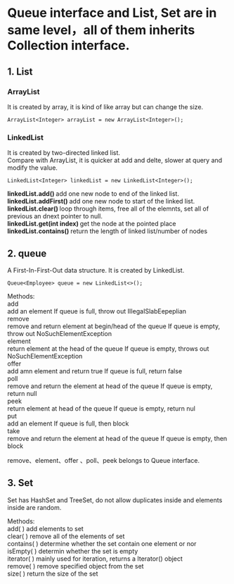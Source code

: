 # Queue interface and List, Set are in same level，all of them inherits Collection interface.   

## 1. List    

### ArrayList    
It is created by array, it is kind of like array but can change the size.    

    ArrayList<Integer> arrayList = new ArrayList<Integer>();


### LinkedList    
It is created by two-directed linked list.       
Compare with ArrayList, it is quicker at add and delte, slower at query and modify the value.     

    LinkedList<Integer> linkedList = new LinkedList<Integer>();

<b> linkedList.add() </b> add one new node to end of the linked list.    
<b> linkedList.addFirst() </b> add one new node to start of the linked list.     
<b> linkedList.clear() </b> loop through items, free all of the elemnts, set all of previous an dnext pointer to null.     
<b> linkedList.get(int index) </b> get the node at the pointed place        
<b> linkedList.contains() </b> return the length of linked list/number of nodes     

## 2. queue    
A First-In-First-Out data structure. It is created by LinkedList.         

    Queue<Employee> queue = new LinkedList<>();

Methods:    
add        
add an element                                           If queue is full, throw out IIIegaISlabEepeplian      
remove     
remove and return element at begin/head of the queue     If queue is empty, throw out NoSuchElementException    
element    
return element at the head of the queue                  If queue is empty, throws out NoSuchElementException     
offer      
add amn element and return true                          If queue is full, return false    
poll      
remove and return the element at head of the queue       If queue is empty, return null       
peek       
return element at head of the queue                      If queue is empty, return nul    
put        
add an element                                           If queue is full, then block    
take       
remove and return the element at head of the queue       If queue is empty, then block       

remove、element、offer 、poll、peek belongs to Queue interface.       


## 3. Set     
Set has HashSet and TreeSet, do not allow duplicates inside and elements inside are random.       

Methods:     
add( )         add elements to set       	
clear( )       remove all of the elements of set       	
contains( )    determine whether the set contain one element or nor     	
isEmpty( )     determin whether the set is empty      
iterator( )    mainly used for iteration, returns a Iterator() object        
remove( )      remove specified object from the set      
size( )        return the size of the set         



